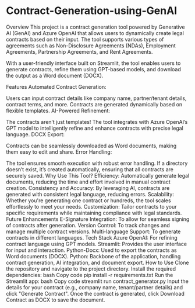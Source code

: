 # Contract-Generation-using-GenAI

Overview
This project is a contract generation tool powered by Generative AI (GenAI) and Azure OpenAI that allows users to dynamically create legal contracts based on their input. The tool supports various types of agreements such as Non-Disclosure Agreements (NDAs), Employment Agreements, Partnership Agreements, and Rent Agreements.

With a user-friendly interface built on Streamlit, the tool enables users to generate contracts, refine them using GPT-based models, and download the output as a Word document (DOCX).

Features
Automated Contract Generation:

Users can input contract details like company name, partner/tenant details, contract terms, and more.
Contracts are generated dynamically based on flexible templates.
AI-Powered Refinement:

The contracts aren’t just templates! The tool integrates with Azure OpenAI’s GPT model to intelligently refine and enhance contracts with precise legal language.
DOCX Export:

Contracts can be seamlessly downloaded as Word documents, making them easy to edit and share.
Error Handling:

The tool ensures smooth execution with robust error handling. If a directory doesn’t exist, it’s created automatically, ensuring that all contracts are securely saved.
Why Use This Tool?
Efficiency: Automatically generate legal documents, reducing the time and effort involved in manual contract creation.
Consistency and Accuracy: By leveraging AI, contracts are generated with consistent legal language, reducing errors.
Scalability: Whether you're generating one contract or hundreds, the tool scales effortlessly to meet your needs.
Customization: Tailor contracts to your specific requirements while maintaining compliance with legal standards.
Future Enhancements
E-Signature Integration: To allow for seamless signing of contracts after generation.
Version Control: To track changes and manage multiple contract versions.
Multi-language Support: To generate contracts in different languages.
Tech Stack
Azure OpenAI: For refining contract language using GPT models.
Streamlit: Provides the user interface for input and interaction.
Python-Docx: Used to export the contracts as Word documents (DOCX).
Python: Backbone of the application, handling contract generation, AI integration, and document export.
How to Use
Clone the repository and navigate to the project directory.
Install the required dependencies:
bash
Copy code
pip install -r requirements.txt
Run the Streamlit app:
bash
Copy code
streamlit run contract_generator.py
Input the details for your contract (e.g., company name, tenant/partner details) and click "Generate Contract".
Once the contract is generated, click Download Contract as DOCX to save the document.

